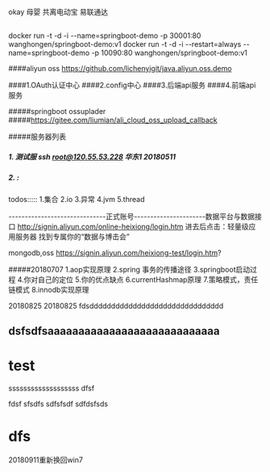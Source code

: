 
okay
母婴
共离电动宝
易联通达





##
docker run -t -d -i --name=springboot-demo -p 30001:80 wanghongen/springboot-demo:v1
docker run -t -d -i --restart=always --name=springboot-demo -p 10090:80 wanghongen/springboot-demo:v1




####aliyun oss
https://github.com/lichenyigit/java.aliyun.oss.demo

####1.OAuth认证中心
####2.config中心
####3.后端api服务
####4.前端api服务

#####springboot ossuplader
#####https://gitee.com/liumian/ali_cloud_oss_upload_callback

#####服务器列表
##### 1. 测试服 ssh root@120.55.53.228 华东1 20180511
##### 2. :

todos:::::
1.集合
2.io
3.异常
4.jvm
5.thread


------------------------------正式账号----------------------数据平台与数据接口
http://signin.aliyun.com/online-heixiong/login.htm
进去后点击：轻量级应用服务器 找到专属你的“数据与博击会”

mongodb,oss
https://signin.aliyun.com/heixiong-test/login.htm?


#####20180707
1.aop实现原理
2.spring 事务的传播途径
3.springboot启动过程
4.你对自己的定位
5.你的优点缺点
6.currentHashmap原理
7.策略模式，责任链模式
8.innodb实现原理




20180825
20180825
fdsddddddddddddddddddddddddddddddd


dsfsdfsaaaaaaaaaaaaaaaaaaaaaaaaaaaa
---------------------------------------------------------
test
====
sssssssssssssssssss
dfsf



fdsf
sfsdfs
sdfsfsdf
sdfdsfsds

dfs
==========================

20180911重新换回win7